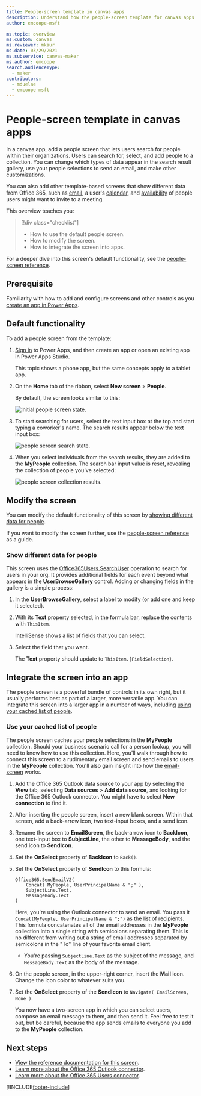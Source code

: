 ```yaml
---
title: People-screen template in canvas apps
description: Understand how the people-screen template for canvas apps works, modify the screen, and extend it as part of an app.
author: emcoope-msft

ms.topic: overview
ms.custom: canvas
ms.reviewer: mkaur
ms.date: 03/29/2021
ms.subservice: canvas-maker
ms.author: emcoope
search.audienceType: 
  - maker
contributors:
  - mduelae
  - emcoope-msft
---
```


# People-screen template in canvas apps

In a canvas app, add a people screen that lets users search for people within their organizations. Users can search for, select, and add people to a collection. You can change which types of data appear in the search result gallery, use your people selections to send an email, and make other customizations.

You can also add other template-based screens that show different data from Office 365, such as [email](email-screen-overview.md), a user's [calendar](calendar-screen-overview.md), and [availability](meeting-screen-overview.md) of people users might want to invite to a meeting.

This overview teaches you:
> [!div class="checklist"]
> * How to use the default people screen.
> * How to modify the screen.
> * How to integrate the screen into apps.

For a deeper dive into this screen's default functionality, see the [people-screen reference](people-screen-reference.md).

## Prerequisite

Familiarity with how to add and configure screens and other controls as you [create an app in Power Apps](../data-platform-create-app-scratch.md).

## Default functionality

To add a people screen from the template:

1. [Sign in](https://make.powerapps.com?utm_source=padocs&utm_medium=linkinadoc&utm_campaign=referralsfromdoc) to Power Apps, and then create an app or open an existing app in Power Apps Studio.

    This topic shows a phone app, but the same concepts apply to a tablet app.

1. On the **Home** tab of the ribbon, select **New screen** > **People**.

    By default, the screen looks similar to this:

    ![Initial people screen state.](media/people-screen/people-screen-empty.png)

1. To start searching for users, select the text input box at the top and start typing a coworker's name. The search results appear below the text input box:

    ![people screen search state.](media/people-screen/people-browse-gall-full.png)

1. When you select individuals from the search results, they are added to the **MyPeople** collection. The search bar input value is reset, revealing the collection of people you've selected:

    ![people screen collection results.](media/people-screen/people-people-gall-full.png)

## Modify the screen

You can modify the default functionality of this screen by [showing different data for people](people-screen-overview.md#show-different-data-for-people).

If you want to modify the screen further, use the [people-screen reference](./people-screen-reference.md) as a guide.

### Show different data for people

This screen uses the [Office365Users.SearchUser](/connectors/office365users/#searchuser) operation to search for users in your org. It provides additional fields for each event beyond what appears in the **UserBrowseGallery** control. Adding or changing fields in the gallery is a simple process:

1. In the **UserBrowseGallery**, select a label to modify (or add one and keep it selected).

1. With its **Text** property selected, in the formula bar, replace the contents with `ThisItem.`

    IntelliSense shows a list of fields that you can select.

1. Select the field that you want.

    The **Text** property should update to `ThisItem.{FieldSelection}`.

## Integrate the screen into an app

The people screen is a powerful bundle of controls in its own right, but it usually performs best as part of a larger, more versatile app. You can integrate this screen into a larger app in a number of ways, including [using your cached list of people](people-screen-overview.md#use-your-cached-list-of-people).

### Use your cached list of people

The people screen caches your people selections in the **MyPeople** collection. Should your business scenario call for a person lookup, you will need to know how to use this collection. Here, you'll walk through how to connect this screen to a rudimentary email screen and send emails to users in the **MyPeople** collection. You'll also gain insight into how the [email-screen](./email-screen-overview.md) works.

1. Add the Office 365 Outlook data source to your app by selecting the **View** tab, selecting **Data sources** > **Add data source**, and looking for the Office 365 Outlook connector. You might have to select **New connection** to find it.
1. After inserting the people screen, insert a new blank screen. Within that screen, add a back-arrow icon, two text-input boxes, and a send icon.
1. Rename the screen to **EmailScreen**, the back-arrow icon to **BackIcon**, one text-input box to **SubjectLine**, the other to **MessageBody**, and the send icon to **SendIcon**.
1. Set the **OnSelect** property of **BackIcon** to `Back()`.
1. Set the **OnSelect** property of **SendIcon** to this formula:

    ```powerapps-dot
    Office365.SendEmailV2( 
        Concat( MyPeople, UserPrincipalName & ";" ), 
        SubjectLine.Text, 
        MessageBody.Text 
    )
    ```
    
    Here, you're using the Outlook connector to send an email. You pass it `Concat(MyPeople, UserPrincipalName & ";")` as the list of recipients. This formula concatenates all of the email addresses in the **MyPeople** collection into a single string with semicolons separating them. This is no different from writing out a string of email addresses separated by semicolons in the "To" line of your favorite email client.
    * You're passing `SubjectLine.Text` as the subject of the message, and `MessageBody.Text` as the body of the message.
1. On the people screen, in the upper-right corner, insert the **Mail** icon.
   Change the icon color to whatever suits you.
1. Set the **OnSelect** property of the **SendIcon** to `Navigate( EmailScreen, None )`.

    You now have a two-screen app in which you can select users, compose an email message to them, and then send it. Feel free to test it out, but be careful, because the app sends emails to everyone you add to the **MyPeople** collection.

## Next steps

* [View the reference documentation for this screen](./people-screen-reference.md).
* [Learn more about the Office 365 Outlook connector](../connections/connection-office365-outlook.md).
* [Learn more about the Office 365 Users connector](../connections/connection-office365-users.md).


[!INCLUDE[footer-include](../../../includes/footer-banner.md)]

